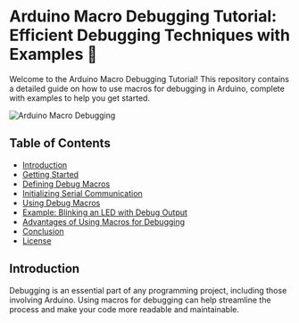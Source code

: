 # Arduino Macro Debugging Tutorial: Efficient Debugging Techniques with Examples 🚀

Welcome to the Arduino Macro Debugging Tutorial! This repository contains a detailed guide on how to use macros for debugging in Arduino, complete with examples to help you get started.

![Arduino Macro Debugging](images/arduino_debugging.webp)

## Table of Contents

- [Introduction](#introduction)
- [Getting Started](#getting-started)
- [Defining Debug Macros](#defining-debug-macros)
- [Initializing Serial Communication](#initializing-serial-communication)
- [Using Debug Macros](#using-debug-macros)
- [Example: Blinking an LED with Debug Output](#example-blinking-an-led-with-debug-output)
- [Advantages of Using Macros for Debugging](#advantages-of-using-macros-for-debugging)
- [Conclusion](#conclusion)
- [License](#license)

## Introduction

Debugging is an essential part of any programming project, including those involving Arduino. Using macros for debugging can help streamline the process and make your code more readable and maintainable. 
